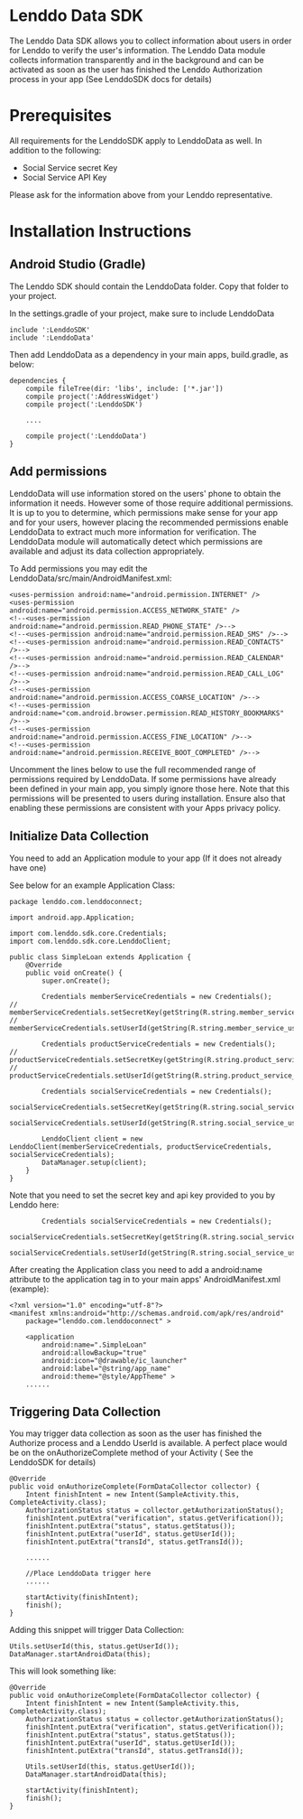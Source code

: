 Lenddo Data SDK
===============

The Lenddo Data SDK allows you to collect information about users in order for Lenddo to verify
the user's information. The Lenddo Data module collects information transparently and in the
background and can be activated as soon as the user has finished the Lenddo Authorization process
in your app (See LenddoSDK docs for details)

Prerequisites
=============

All requirements for the LenddoSDK apply to LenddoData as well. In addition to the following:

- Social Service secret Key
- Social Service API Key

Please ask for the information above from your Lenddo representative.

Installation Instructions
=========================

Android Studio (Gradle)
-----------------------

The Lenddo SDK should contain the LenddoData folder. Copy that folder to your project.

In the settings.gradle of your project, make sure to include LenddoData

    include ':LenddoSDK'
    include ':LenddoData'

Then add LenddoData as a dependency in your main apps, build.gradle, as below:

    dependencies {
        compile fileTree(dir: 'libs', include: ['*.jar'])
        compile project(':AddressWidget')
        compile project(':LenddoSDK')

        ....

        compile project(':LenddoData')
    }

Add permissions
---------------

LenddoData will use information stored on the users' phone to obtain the information it needs.
However some of those require additional permissions. It is up to you to determine, which
permissions make sense for your app and for your users, however placing the recommended
permissions enable LenddoData to extract much more information for verification. The LenddoData
module will automatically detect which permissions are available and adjust its data collection
appropriately.

To Add permissions you may edit the LenddoData/src/main/AndroidManifest.xml:

    <uses-permission android:name="android.permission.INTERNET" />
    <uses-permission android:name="android.permission.ACCESS_NETWORK_STATE" />
    <!--<uses-permission android:name="android.permission.READ_PHONE_STATE" />-->
    <!--<uses-permission android:name="android.permission.READ_SMS" />-->
    <!--<uses-permission android:name="android.permission.READ_CONTACTS" />-->
    <!--<uses-permission android:name="android.permission.READ_CALENDAR" />-->
    <!--<uses-permission android:name="android.permission.READ_CALL_LOG" />-->
    <!--<uses-permission android:name="android.permission.ACCESS_COARSE_LOCATION" />-->
    <!--<uses-permission android:name="com.android.browser.permission.READ_HISTORY_BOOKMARKS" />-->
    <!--<uses-permission android:name="android.permission.ACCESS_FINE_LOCATION" />-->
    <!--<uses-permission android:name="android.permission.RECEIVE_BOOT_COMPLETED" />-->

Uncomment the lines below to use the full recommended range of permissions required by LenddoData.
If some permissions have already been defined in your main app, you simply ignore those here. Note
that this permissions will be presented to users during installation. Ensure also that enabling
these permissions are consistent with your Apps privacy policy.

Initialize Data Collection
--------------------------

You need to add an Application module to your app (If it does not already have one)

See below for an example Application Class:

    package lenddo.com.lenddoconnect;

    import android.app.Application;

    import com.lenddo.sdk.core.Credentials;
    import com.lenddo.sdk.core.LenddoClient;

    public class SimpleLoan extends Application {
        @Override
        public void onCreate() {
            super.onCreate();

            Credentials memberServiceCredentials = new Credentials();
    //        memberServiceCredentials.setSecretKey(getString(R.string.member_service_secret));
    //        memberServiceCredentials.setUserId(getString(R.string.member_service_userid));

            Credentials productServiceCredentials = new Credentials();
    //        productServiceCredentials.setSecretKey(getString(R.string.product_service_secret));
    //        productServiceCredentials.setUserId(getString(R.string.product_service_userid));

            Credentials socialServiceCredentials = new Credentials();
            socialServiceCredentials.setSecretKey(getString(R.string.social_service_secret));
            socialServiceCredentials.setUserId(getString(R.string.social_service_userid));

            LenddoClient client = new LenddoClient(memberServiceCredentials, productServiceCredentials, socialServiceCredentials);
            DataManager.setup(client);
        }
    }

Note that you need to set the secret key and api key provided to you by Lenddo here:

            Credentials socialServiceCredentials = new Credentials();
            socialServiceCredentials.setSecretKey(getString(R.string.social_service_secret));
            socialServiceCredentials.setUserId(getString(R.string.social_service_userid));


After creating the Application class you need to add a android:name attribute to the application tag
in to your main apps' AndroidManifest.xml (example):

    <?xml version="1.0" encoding="utf-8"?>
    <manifest xmlns:android="http://schemas.android.com/apk/res/android"
        package="lenddo.com.lenddoconnect" >

        <application
            android:name=".SimpleLoan"
            android:allowBackup="true"
            android:icon="@drawable/ic_launcher"
            android:label="@string/app_name"
            android:theme="@style/AppTheme" >
        ......



Triggering Data Collection
--------------------------

You may trigger data collection as soon as the user has finished the Authorize process and a Lenddo
UserId is available. A perfect  place would be on the onAuthorizeComplete method of your Activity (
See the LenddoSDK for details)

    @Override
    public void onAuthorizeComplete(FormDataCollector collector) {
        Intent finishIntent = new Intent(SampleActivity.this, CompleteActivity.class);
        AuthorizationStatus status = collector.getAuthorizationStatus();
        finishIntent.putExtra("verification", status.getVerification());
        finishIntent.putExtra("status", status.getStatus());
        finishIntent.putExtra("userId", status.getUserId());
        finishIntent.putExtra("transId", status.getTransId());

        ......

        //Place LenddoData trigger here
        ......

        startActivity(finishIntent);
        finish();
    }

Adding this snippet will trigger Data Collection:

    Utils.setUserId(this, status.getUserId());
    DataManager.startAndroidData(this);


This will look something like:

    @Override
    public void onAuthorizeComplete(FormDataCollector collector) {
        Intent finishIntent = new Intent(SampleActivity.this, CompleteActivity.class);
        AuthorizationStatus status = collector.getAuthorizationStatus();
        finishIntent.putExtra("verification", status.getVerification());
        finishIntent.putExtra("status", status.getStatus());
        finishIntent.putExtra("userId", status.getUserId());
        finishIntent.putExtra("transId", status.getTransId());

        Utils.setUserId(this, status.getUserId());
        DataManager.startAndroidData(this);

        startActivity(finishIntent);
        finish();
    }